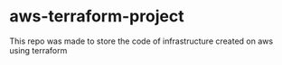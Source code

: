 # aws-terraform-project
This repo was made to store the code of infrastructure created on aws using terraform

